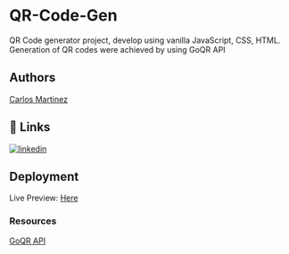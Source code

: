 # QR-Code-Gen

QR Code generator project, develop using vanilla JavaScript, CSS, HTML. Generation of QR codes were achieved by using GoQR API


## Authors

[Carlos Martinez](https://www.github.com/cima9642)


## 🔗 Links

[![linkedin](https://img.shields.io/badge/linkedin-0A66C2?style=for-the-badge&logo=linkedin&logoColor=white)](https://www.linkedin.com/in/carlos-martinez-b66579214/)


## Deployment

Live Preview: [Here](https://qr-code-generator-rkgb.onrender.com/)

### Resources

[GoQR API](https://goqr.me/api/)  
